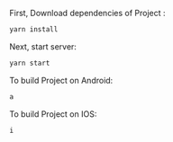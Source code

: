 First, Download dependencies of Project :

```bash
yarn install
```

Next, start server:

```bash
yarn start
```

To build Project on Android:

```bash
a
```

To build Project on IOS:

```bash
i
```
